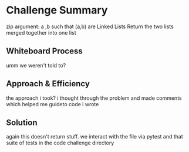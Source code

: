 # Challenge Summary
<!-- Description of the challenge -->
zip
argument: a ,b such that (a,b) are Linked Lists
Return the two lists merged together into one list

## Whiteboard Process
<!-- Embedded whiteboard image -->
umm we weren't told to?

## Approach & Efficiency
<!-- What approach did you take? Why? What is the Big O space/time for this approach? -->
the approach i took? i thought through the problem and made comments which helped me guideto code i wrote

## Solution
<!-- Show how to run your code, and examples of it in action -->
again this doesn't return stuff. we interact with the file via pytest and that suite of tests in the code challenge
directory
